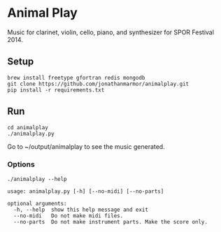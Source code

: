 # Animal Play

Music for clarinet, violin, cello, piano, and synthesizer for SPOR Festival 2014.


## Setup

    brew install freetype gfortran redis mongodb
    git clone https://github.com/jonathanmarmor/animalplay.git
    pip install -r requirements.txt

## Run

    cd animalplay
    ./animalplay.py

Go to ~/output/animalplay to see the music generated.

### Options

    ./animalplay --help

    usage: animalplay.py [-h] [--no-midi] [--no-parts]

    optional arguments:
      -h, --help  show this help message and exit
      --no-midi   Do not make midi files.
      --no-parts  Do not make instrument parts. Make the score only.
